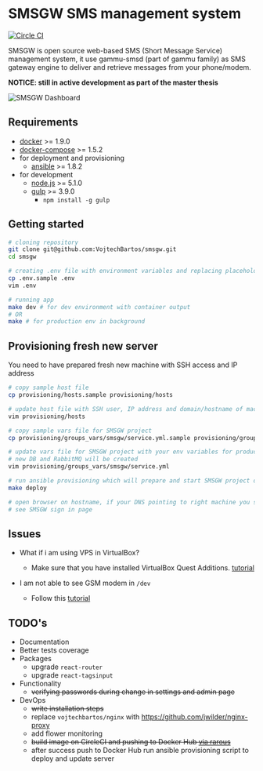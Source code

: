# SMSGW SMS management system
[![Circle CI](https://circleci.com/gh/VojtechBartos/smsgw/tree/master.svg?style=svg)](https://circleci.com/gh/VojtechBartos/smsgw/tree/master)

SMSGW is open source web-based SMS (Short Message Service) management system, it use gammu-smsd (part of gammu family) as SMS gateway engine to deliver and retrieve messages from your phone/modem.

**NOTICE: still in active development as part of the master thesis**

![SMSGW Dashboard](https://raw.githubusercontent.com/VojtechBartos/smsgw/master/docs/_static/images/screen-dashboard.png "SMSGW Dashboard")

## Requirements

- [docker](https://github.com/docker/docker) >= 1.9.0
- [docker-compose](https://github.com/docker/compose) >= 1.5.2
- for deployment and provisioning
  - [ansible](http://www.ansible.com/) >= 1.8.2
- for development
  - [node.js](https://nodejs.org/en/) >= 5.1.0
  - [gulp](https://www.npmjs.com/package/gulp) >= 3.9.0
    - `npm install -g gulp`

## Getting started

```sh
# cloning repository
git clone git@github.com:VojtechBartos/smsgw.git
cd smsgw

# creating .env file with environment variables and replacing placeholders
cp .env.sample .env
vim .env

# running app
make dev # for dev environment with container output
# OR
make # for production env in background
```

## Provisioning fresh new server

You need to have prepared fresh new machine with SSH access and IP address

```sh
# copy sample host file
cp provisioning/hosts.sample provisioning/hosts

# update host file with SSH user, IP address and domain/hostname of machine
vim provisioning/hosts

# copy sample vars file for SMSGW project
cp provisioning/groups_vars/smsgw/service.yml.sample provisioning/groups_vars/smsgw/service.yml

# update vars file for SMSGW project with your env variables for production,
# new DB and RabbitMQ will be created
vim provisioning/groups_vars/smsgw/service.yml

# run ansible provisioning which will prepare and start SMSGW project on your machine
make deploy

# open browser on hostname, if your DNS pointing to right machine you should
# see SMSGW sign in page
```

## Issues

- What if i am using VPS in VirtualBox?
  - Make sure that you have installed VirtualBox Quest Additions. [tutorial](http://en.ig.ma/notebook/2012/virtualbox-guest-additions-on-ubuntu-server)

- I am not able to see GSM modem in `/dev`
  - Follow this [tutorial](https://www.raspberrypi.org/forums/viewtopic.php?f=36&t=80925)

## TODO's

- Documentation
- Better tests coverage
- Packages
  - upgrade `react-router`
  - upgrade `react-tagsinput`
- Functionality
  - ~~verifying passwords during change in settings and admin page~~
- DevOps
  - ~~write installation steps~~
  - replace `vojtechbartos/nginx` with https://github.com/jwilder/nginx-proxy
  - add flower monitoring
  - ~~build image on CircleCI and pushing to Docker Hub [via rarous](https://github.com/rarous/rarousnet/blob/master/circle.yml)~~
  - after success push to Docker Hub run ansible provisioning script to deploy and update server
